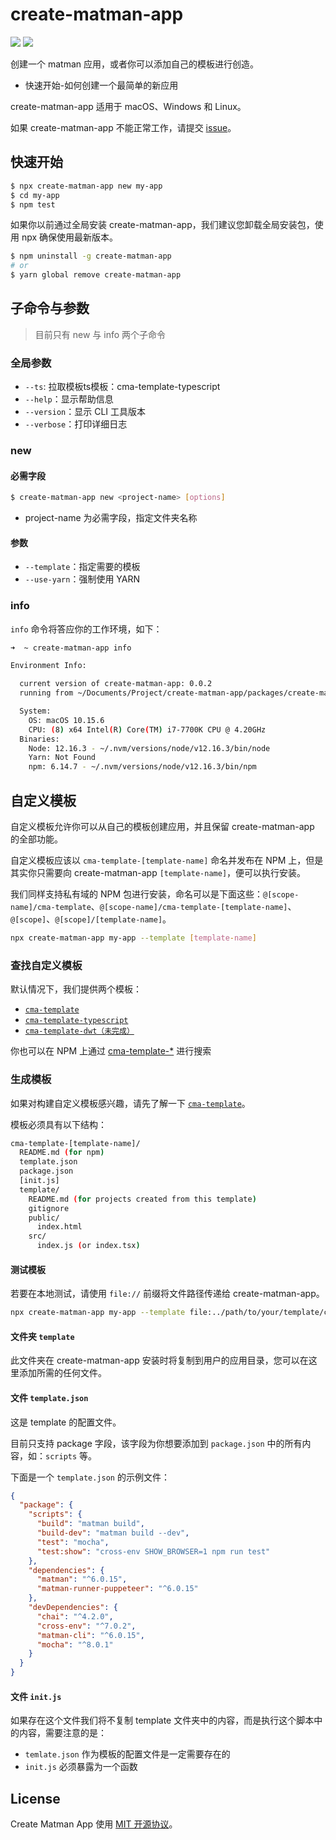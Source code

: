 # create-matman-app

![](https://img.shields.io/github/languages/top/matmanjs/create-matman-app) ![](https://img.shields.io/github/license/matmanjs/create-matman-app)

创建一个 matman 应用，或者你可以添加自己的模板进行创造。

- 快速开始-如何创建一个最简单的新应用

create-matman-app 适用于 macOS、Windows 和 Linux。

如果 create-matman-app 不能正常工作，请提交 [issue](https://github.com/matmanjs/create-matman-app/issues/new)。

## 快速开始

```sh
$ npx create-matman-app new my-app
$ cd my-app
$ npm test
```

如果你以前通过全局安装 create-matman-app，我们建议您卸载全局安装包，使用 npx 确保使用最新版本。

```sh
$ npm uninstall -g create-matman-app
# or
$ yarn global remove create-matman-app
```

## 子命令与参数

> 目前只有 new 与 info 两个子命令

### 全局参数

- `--ts`: 拉取模板ts模板：cma-template-typescript
- `--help`：显示帮助信息
- `--version`：显示 CLI 工具版本
- `--verbose`：打印详细日志

### new

#### 必需字段

```bash
$ create-matman-app new <project-name> [options]
```

- project-name 为必需字段，指定文件夹名称

#### 参数

- `--template`：指定需要的模板
- `--use-yarn`：强制使用 YARN

### info

`info` 命令将答应你的工作环境，如下：

```bash
➜  ~ create-matman-app info

Environment Info:

  current version of create-matman-app: 0.0.2
  running from ~/Documents/Project/create-matman-app/packages/create-matman-app

  System:
    OS: macOS 10.15.6
    CPU: (8) x64 Intel(R) Core(TM) i7-7700K CPU @ 4.20GHz
  Binaries:
    Node: 12.16.3 - ~/.nvm/versions/node/v12.16.3/bin/node
    Yarn: Not Found
    npm: 6.14.7 - ~/.nvm/versions/node/v12.16.3/bin/npm
```

## 自定义模板

自定义模板允许你可以从自己的模板创建应用，并且保留 create-matman-app 的全部功能。

自定义模板应该以 `cma-template-[template-name]` 命名并发布在 NPM 上，但是其实你只需要向 create-matman-app `[template-name]`，便可以执行安装。

我们同样支持私有域的 NPM 包进行安装，命名可以是下面这些：`@[scope-name]/cma-template`、`@[scope-name]/cma-template-[template-name]`、`@[scope]`、`@[scope]/[template-name]`。

```sh
npx create-matman-app my-app --template [template-name]
```

### 查找自定义模板

默认情况下，我们提供两个模板：

- [`cma-template`](https://github.com/matmanjs/create-matman-app/tree/master/packages/cma-template)
- [`cma-template-typescript`](https://github.com/matmanjs/create-matman-app/tree/master/packages/cma-template-typescript)
- [`cma-template-dwt（未完成）`](https://github.com/matmanjs/create-matman-app)

你也可以在 NPM 上通过 [cma-template-*](https://www.npmjs.com/search?q=cma-template-*) 进行搜索

### 生成模板

如果对构建自定义模板感兴趣，请先了解一下 [`cma-template`](https://github.com/matmanjs/create-matman-app/tree/master/packages/cma-template)。

模板必须具有以下结构：

```bash
cma-template-[template-name]/
  README.md (for npm)
  template.json
  package.json
  [init.js]
  template/
    README.md (for projects created from this template)
    gitignore
    public/
      index.html
    src/
      index.js (or index.tsx)
```

#### 测试模板

若要在本地测试，请使用 `file://` 前缀将文件路径传递给 create-matman-app。

```sh
npx create-matman-app my-app --template file:../path/to/your/template/cma-template-[template-name]
```

#### 文件夹 `template`

此文件夹在 create-matman-app 安装时将复制到用户的应用目录，您可以在这里添加所需的任何文件。

#### 文件 `template.json`

这是 template 的配置文件。

目前只支持 package 字段，该字段为你想要添加到 `package.json` 中的所有内容，如：`scripts` 等。

下面是一个 `template.json` 的示例文件：

```json
{
  "package": {
    "scripts": {
      "build": "matman build",
      "build-dev": "matman build --dev",
      "test": "mocha",
      "test:show": "cross-env SHOW_BROWSER=1 npm run test"
    },
    "dependencies": {
      "matman": "^6.0.15",
      "matman-runner-puppeteer": "^6.0.15"
    },
    "devDependencies": {
      "chai": "^4.2.0",
      "cross-env": "^7.0.2",
      "matman-cli": "^6.0.15",
      "mocha": "^8.0.1"
    }
  }
}
```

#### 文件 `init.js`

如果存在这个文件我们将不复制 template 文件夹中的内容，而是执行这个脚本中的内容，需要注意的是：

- `temlate.json` 作为模板的配置文件是一定需要存在的
- `init.js` 必须暴露为一个函数

## License

Create Matman App 使用 [MIT 开源协议](https://github.com/matmanjs/create-matman-app/blob/master/LICENSE)。